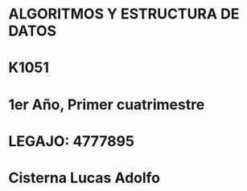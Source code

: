 # ALGORITMOS Y ESTRUCTURA DE DATOS 

# K1051

# 1er Año, Primer cuatrimestre

# LEGAJO: 4777895

# Cisterna Lucas Adolfo
